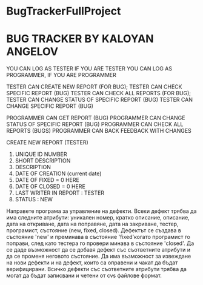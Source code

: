# BugTrackerFullProject

# BUG TRACKER BY KALOYAN ANGELOV

YOU CAN LOG AS TESTER IF YOU ARE TESTER
YOU CAN LOG AS PROGRAMMER, IF YOU ARE PROGRAMMER

TESTER CAN CREATE NEW REPORT (FOR BUG);
TESTER CAN CHECK SPECIFIC REPORT (BUG)
TESTER CAN CHECK ALL REPORTS (FOR BUG);
TESTER CAN CHANGE STATUS OF SPECIFIC REPORT (BUG)
TESTER CAN CHANGE SPECIFIC REPORT (BUG)

PROGRAMMER CAN GET REPORT (BUG)
PROGRAMMER CAN CHANGE STATUS OF SPECIFIC REPORT (BUG)
PROGRAMMER CAN CHECK ALL REPORTS (BUGS)
PROGRAMMER CAN BACK FEEDBACK WITH CHANGES

CREATE NEW REPORT (TESTER)
1. UNIQUE ID NUMBER
2. SHORT DESCRIPTION
3. DESCRIPTION
4. DATE OF CREATION (current date)
5. DATE OF FIXED = 0 HERE
6. DATE OF CLOSED = 0 HERE
7. LAST WRITER IN REPORT : TESTER
8. STATUS : NEW

Направете програма за управление на дефекти.
Всеки дефект трябва да има следните атрибути: уникален номер,
кратко описание, описание, дата на откриване, дата на поправяне, дата на закриване,
тестер, програмист, състояние (new, fixed, closed). Дефектът се създава в състояние
'new' и преминава в състояние 'fixed'когато програмист го поправи,
след като тестера го провери минава в състояние  'closed'. Да се даде възможност да
се добавя дефект със съответните атрибути и да се променя неговото състояние. Да има
възможност за извеждане на нови дефекти и на дефект, които са оправени и чакат да бъдат верифицирани.
Всичко дефекти със съответните атрибути трябва да могат да бъдат записвани и четени от cvs файлове формат.
